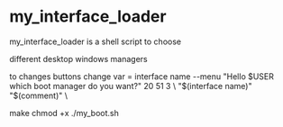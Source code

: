 # my_interface_loader

my_interface_loader is a shell script to choose

different desktop windows managers

to changes buttons change var = interface name
  --menu "Hello $USER which boot manager do you want?" 20 51 3 \
      "$(interface name)" "$(comment)" \

make chmod +x ./my_boot.sh

